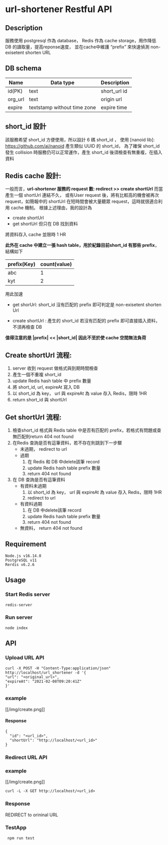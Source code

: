 # url-shortener Restful API

## Description

服務使用 postgresql 作為 database， Redis 作為 cache storage，用作降低 DB 的讀取量，提高reponse速度， 並在cache中維護 “prefix” 來快速偵測 non-exisetent shorten URL

## DB schema
|Name  | Data type | Description |
|------|------|------|
|id(PK)| text| short_url id |
|org_url|text| origin url
|expire|textstamp without time zone| expire time


## short_id 設計
該服務希望 short_id 方便使用，所以設計 6 碼 short_id ，
使用 [nanoid lib]: https://github.com/ai/nanoid 產生類似 UUID 的 short_id，
為了確保 short_id 發生 collision 時服務仍可以正常運作，產生 short_id 後須檢查有無重複，在插入資料

## Redis cache 設計:
一般而言，**url-shortener 服務的 request 數: redirect  >>  create shortUrl**
而當產生一個 shortUrl 連結不久， 或有User request 後，將有比較高的機會被再次 request，如簡報中的 shortUrl 在短時間會被大量聽眾 request，這時就很適合利用 cache 機制。
根據上述理由，我的設計為
* create shortUrl
* get shortUrl 但只在 DB 找到資料

將資料存入 cache 並限時 1 HR

**此外在 cache 中建立一張 hash table，用於紀錄目前short_id 有那些 prefix**，結構如下

|prefix(Key)  |count(value)  |
|------|------|
|abc| 1|
|kyt|2|

用此加速
* get shorUrl:
  short_id 沒有匹配的 prefix 即可判定是 non-exisetent shorten Url

* create shortUrl :
    產生的 short_id 若沒有匹配的 prefix 即可直接插入資料，不須再檢查 DB

**值得注意的是 |prefix| << |short_id| 因此不至於使 cache 空間無法負荷**

## Create shortUrl 流程:

1. server 收到 request 做格式與到期時間檢查
2. 產生一個不重複 short_id
3. update Redis hash table 中 prefix 數量
4. 將 short_id, url, expireAt 寫入 DB
5. 以 short_id 為 key， url 與 expireAt 為 value 存入 Redis，限時 1HR
6. return short_id 與 shortUrl

## Get shortUrl 流程:
1. 檢查short_id 格式與 Redis table 中是否有匹配的 prefix，若格式有問題或查無匹配則return 404 not found
2. 在Redis 查詢是否有這筆資料，若不存在則跳到下一步驟
    * 未過期， redirect to url
    * 過期
        1. 在 Redis 和 DB 中delete該筆 record
        2. update Redis hash table prefix 數量
        3. return 404 not found
3. 在 DB 查詢是否有這筆資料
    * 有資料未過期 
        1. 以 short_id 為 key， url 與 expireAt 為 value 存入 Redis，限時 1HR
        2. redirect to url
    * 有資料過期
        1. 在 DB 中delete該筆 record
        2. update Redis hash table prefix 數量
        3. return 404 not found
    * 無資料， return 404 not found
## Requirement

```
Node.js v16.14.0
PostgreSQL v11
Rerdis v6.2.6
```

## Usage

### Start Redis server

```
redis-server
```
### Run server

```
node index
```

## API
### Upload URL API

```
curl -X POST -H "Content-Type:application/json" http://localhost/url_shortener -d '{
"url": "<original_url>",
"expireAt": "2021-02-08T09:20:41Z"
}'
```

### example
[[/img/create.png]]


#### Response

```
{
  "id": "<url_id>",
  "shortUrl": "http://localhost/<url_id>"
}
```

### Redirect URL API

### example
[[/img/create.png]]

```
curl -L -X GET http://localhost/<url_id>
```
### Response
REDIRECT to orininal URL

### TestApp
```
 npm run test
```
